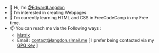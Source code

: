 - 👋 Hi, I’m [@EdwardLangdon](https://github.com/EdwardLangdon)
- 👀 I’m interested in creating Webpages
- 🌱 I’m currently learning HTML and CSS in FreeCodeCamp in my Free time.
- 📫 You can reach me via the Following ways :  
    - [Matrix](https://matrix.to/#/@edward:envs.net) 
    - Email : contact@langdon.slmail.me [ I prefer being contacted via my [GPG Key](./GPG%20Keys/email-gpg.asc) ]